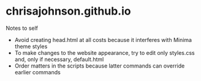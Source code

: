 # chrisajohnson.github.io
Notes to self
- Avoid creating head.html at all costs because it interferes with Minima theme styles
- To make changes to the website appearance, try to edit only styles.css and, only if necessary, default.html
- Order matters in the scripts because latter commands can override earlier commands

